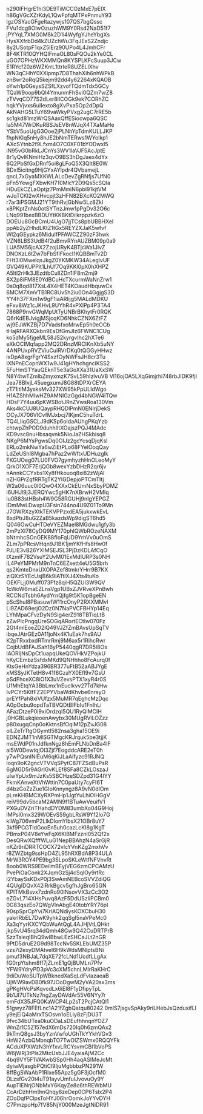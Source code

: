 n290lFHgrE1hl3DE9TiMCCOzMxE7pEIX
h86gVGcXZrKdyL1QwFpfqMTPxPnmuY93
lgzOSYacGFgeItazywjs107QS7bgQssc
FVu1dcg8OlwOzuzhWM9Y0Rsd2NaD51f7
jPYYqL7XMG0M8k2D1i4WyfgYJheYbgXs
HysXXfrbDd4kZUZchWu3FqJExS2Zndjc
8y2USotpF1qxZ5lErz90UPo4L4JmhCFr
8F4KTR10QYHQIFmaOL80sFQOu2kYe0CL
uGO7OPHzWKXMMQn8KYSPLKFcSuup3JCw
E1RYcf20z6WZKrrL1ttrIeR8UZELIXhv
WN3qCHhY0XXipmp7D8ThahXih6nhWPkB
znBwr2oRqQ5kejm92dd4y62264xKQAOB
oYwh1p0GsysSZSfLXzvofTQdmTdx5GCy
TQaW9oop9bQI4YmunmFhSvi0QZm7vrZ8
zTVvqCD77S2dLer8lICOGk9ek7CORhZC
hqkYVjvxs6uIIexto8gXvPxa5Op2dDpQ
AkNAHG5LTuY69vaWkyPVxg2ugC7rRE5b
sc1gkd81mzWrQSAaxQffESiocwpa6QSC
Ia5M47WrDKuRBSJsEV8nWJqX4TXaMaHe
YSbV5uoUgG3Ooe2jPLNhYpTdmKULLJKP
fhpNKlq5nHy8hJE2bNmTERws1WYolkp1
AXcSYtnb2f9Lfxm4O7C0XF01bYODwxl5
iN95vG0bRkLJCnYs3WV1laVJF5AcJptE
8r1yQvlKNmlHz3qvO9BS3hDgJaex4dYx
6Q2PbSfGxDRnf5oi8gLFoQ5X3QIt8E0W
BDxl5icitng9HjGYxAYlpdr4QVbamejL
qncL7xGyaMXKWLALcDevZgRNfjs7UfN0
pFn5YewgFXbwKH710MlcY2D9Qs5cSQIa
HDuEkCZLaOptjz7PmMmiN6pbl91kjtVM
wJqTCKl2wXHvcpjt3zHFN82BXcKO2MWQ
r7ar3iPSGMJ21YT9thRvjGbNw5Lz8Zkl
x8PKptZnNs0otSYTnzJmw1pPgDv32O6c
LNq991bexBBDUYtKK8KtDilkrppzk6zO
DOEUu8GcBCmU4UgO7jjTCs8pbUBBHXel
ppAb2yZHhdLKtZ1tGx5REYZXJaK5wfvf
Wl2qGEypkz6MiduIfPFAWCZZ90zF3hwk
VZN6LBS3UdB4f2uBmvRYnAUZBM09p0a9
LUA5M56jcAX2ZzojURyK4BTjcWa1JIvZ
DNOKzL6tZw7bFbSfIFkocI1KQBBmTv2D
FHt3i0MwelqsJkgZ0YKMKW34ALeglvUF
GVQ49KUPPit1LhUf7Oq9KKl0pX0hXHPZ
A5ltI2rHk3JEzdtbCuIlZDn1IF8m2mj9
8X2p8iFM8E0YdBCuHcTXcurmWaNnZrw1
0a0q8qd817XsL4X4HET4KOaudHbquwCx
6MCM7XmVTB1RC8Uv5h2iu0On4GgjgS3D
YY4h37FXm1w9gF1iaARlijg5MALdMDKU
eFxv8Wz1cJKHvL9UYhR4xPXlPp4P3TA4
7868P9nvGWqMpUtTyUNBrBKhytFr0RQK
Q6rKdEBJvigjMSjcqKD6NhkCZNX6ZtFZ
wj9EJWKZBj7D7VadsfxoMrwEp5h0eOCb
tHajRFARXQkbn9EsDfGmJIz6FWNC1CUg
ko5dMy5fjgeML58JS2kyrgvIhc2hXTe6
eXkOCIMqfapp2MQ2DRnzMRCIKnXb5uNY
4ANPUxpRVZViuCuiRVrDKq0tQGGyHHwz
ixDpA8xgrFgrY4SxzfOyNWFsJH8cr3Tu
IXNPnECopnWX1w9J41gHYhchgnciKSS2
5FuHmSTYauQEknT5e3aGoXXa31UaXxSW
N8Y4twTZmIbZmyxmzK7SvL59hIzlvuVB
Vl16ojOA5LXqGimjrhi748rbJIDK9fjl
Jea78BIvjL45uegxumJ8G88tDPXrCEYA
zT71itIM3ysksMv327XW95kPpULIdWgo
H1AZShhMlwHZ9AMNlGzGgd4bNGW4iTQw
HDsF7Y4uu6pKWSBotJRnZVwsRoa130Vm
Aks4kCUJ8UQaypRHQDlPmN0ENIrjDekS
OCyJX706VICvfMJxbcj7IKjmC5huTdrL
TQ4LliqGSCLJ9dKSp6oIdaAUhgPKqYzb
chtwpZhPOD9duhhIltXOajszPQJ4MAdc
KD9vsc8nuHbsaqvnk5NioJaZHSkbisq8
NKgP6MYsPgwsDq0OIJz2gcYcsqDjqKsl
ERLo2mkNwYa6wZiEtPLo68FYeIOoqQay
LdZeUShl8Mgba7hPaz2wWftxUDHuzglk
FKGUOeg07LU0FVO7gymhyzhHnOLeoMyY
QrkO1XOF7ErjQGb8wexYzbDHzR2qr6jv
nAnnkCCYxbs1Xy8fHkouoq8xi82zWjAl
nZHGPrZqfRRTgTK2YIGDepjoPTCmTItj
W2a06uuc0l0QwO4XXxCkEUmNxSbyPDMZ
i6UHJl9j3JERQYwc5gHK7nXBrwH2VMIq
iu0B83stHBsh4W9G58RGUHj9nIgYEPGZ
IDmMwLDwxpU3Fsin744no4U9Z01To9Mn
J7GWRXzyXtkTEKVPPzxdEA5jukxwkEvL
8xdPtrJ8uG2ZaB5kazdsWp9digST6hd5
Q046OwCuHTDeVYEZMael8MGdwu1gfy3b
2mPzXI78CyDQ9MY170phlQWbROzeNAXM
bNtmhcSOnGEK88fIoFqUD9YrhVv0uOmS
ZLm7pPRcsVHqn9J1BK1jmYKfHfs8Hw0f
PJLlE3vB26YXIMSEJSL3PjDzKDLAfCqO
tXzmlF782VsuY2UvM01ExMdIURP3s0NH
iL4PeYMPMrM9nTnC6EZxett4eU5G5brh
qs2KmteDnxUXOPAZef8tmkrYHrr9B7KX
ziQXzSYEcUsjB6k9iATtIXJ4Xts4tuKo
OEKFLjj0Muff073Ffz8qiH5QZUl3W9QV
1cWoW6maEZLnsVgp1UBxZJVRveXPnBwh
RCCNdTsbh6AydYrnQjfg9t5K1opBgeEN
pScShul8PBasuwfW11rcOnyP2RXXMMvl
Li9ZAD69erjO2Dz0N7NaPVCFBHYp14Eq
LYhMpaCFvzDyN9Sig4erZ918TBTiqLtB
zZwPlcPngqUreSOGqARortECtIw070Fz
2Gt4mlEoeZD2lQ49VJZfZmBAvsUpSqTV
ibqeJAtrGEz0A11joNx4K1uEak7hs9AU
K2pTRxxbxdRTmrRmj9M6ax5r1RihcRwr
CojbUdBFAJSah16yP5440qgR7DR5l8Os
lAORIjNsDpCt1uapqUkeQOVHkVZPojkU
hKyCEmbzSsfdxMKd9QNHhho8FcAurq0f
KtsGeHnYdza396BR377uFtB52aABJYgE
xMSSyJKTetH8v41f6GzaYX0Efl9v7GsU
pSdFhceXC8iO1X3uVZevsPTX1xyR4r0S
U1MhEtqYA3BbLmx1nEucIkvv27Td7kHw
IvPCYr5KIfFZ2EPYVbaWdKhvbe6nrsyO
prEYfPah8xiVUfzx5MuMR7qEghcMzDqc
A0pOcbu9opdTaTBVQDtBlFbIu1FnIhLi
AFazDtzeP0i9xiOrdzqI5QU1RyQlMCIH
j0HGBLukqieoenAwybx30MUgRViLOZzz
p80xugqCnp0oKktnsBfOqiM12pZvJG08
olLZeTrTtgOGymtI582nsa3gha15OE9i
EDNZJMT1nMlSGTMgcKRJrquk5be3tjjK
msEWdP01nJdfknNgz8hEmFLNbDnBa4IF
al5W0DewtqjOl3Zjf7EogddcARE2eT0h
y7wPQsnINIEuM6qKiJLaAifyzc91RJNQ
loqn9oK2gncVTVVqSPytC87FZSdBuPsR
6gMGD5r9AGrIGvKLEf8SFa8CZkLOszaJ
uIwYpUx9mJzKs5SBCHzeSDZpd31G4IYY
FkmKAnveXtVhWttin7C0paUty7cyFI6T
d4bzGoZzZue1GIoKnnyngz8A9vN0dIOm
pLreKHBMCXyRXPmHp1JgtYuLhiOlHGgV
reiV99dv5bcaM2AMN9f1BTuAwVeuifV1
PXGuDVZriTHahdDYDM83umbXo04G9Hoj
lMPsl0mx329WOEvS59gbLRsW9Yf2Io7G
kIWg706vmP2LlkDlomYlbsX21OBr8uY7
3kf9PCGTIdGooEn5uh0cazLcKI8g1KgT
PBmxP04V8eYwFqX6KlBMFzznl052Qf2x
DesQRwXQfffWLuG1NepBBAhzN4aSrGjR
nKZr9riDRRTCOCX72vlcYVnKZg2mxhVv
r8ZWZbtg9ssHpD4ZL95hRXBdA8P34ULA
MrW3ROY4PE9bg3SLpoSKLeWtfNFVnvRt
8oob0WRS9EDeilmBEyjVEG6zmCPCAMzU
PvePiOaConk2XJqmGzSj4cSqlOy9rtRc
l2YbaySsKDxP0j3SwAmNEBcoSVVZdiQG
4QUgIDQvX42iRrkBgcv5gfhJgBro65GN
KPITMkBsvx7zdnRo90INsovVX3zCc3O2
eZGvL714XHsPuvq8AzF5DdUSzIiPCBm0
0G83qszEo7QWgVlnAbgE40tobYRY76pl
90spSprCpYvi7KrlAQNdiysKOXCbuH30
yakrlRbEL7DwK9yhk2qqSgI5naVPeMc0
Xa3qYyrKXCYQbWuAtQgL4AJHjVtLQHkt
jkp5vU45rq34dQmh48Gw9Q42CuDRTPrB
SzzTaieqIBhQ9wIBbwLEzSHCaJLt2nGR
9PtD5druE2G9d98TccNv5SKLEbUMZ35P
vzs7i2exyDMAtveI6H9kWdsMNlptsBNi
pmuf3NBJaL7dqXE72fcLNd1UcdfLLgAx
fG0rpYtshm8ff7jZLmE1gQjBUMLn7Pfv
YFW9YdryPD3pVc3cXM5chnLMlrRaKHrC
9diDuWoSUTpWBknedXaSqLdFvIazaeaB
UjWW9avDB0fk97JOoDgwM2yVA20sx3ms
gPKgHVcPsKqvcdLx6iEI8F1yDfipyTpL
9b1JI7UTkNz7ngZayDAVdAr55V6NYy7r
emFdX35JFQ0KaWCP4Lp2sT2PcjCAtQl1
51gwyz78FEfLnc1A21fZgbQatqu80242
0mlS7jsgvSpAky9riLHebJxQzduxifLl
y9ejEiQ4aMrxTSOsvn1oELIy8zFjDU3T
9fvc34bUTea0kuODaLsDEufhhnqnYOZ7
WmZr1C5Z157edX6mDs720Iq0h6zmQAx2
9kTmQ8gsJ3byYznVwfoUGhTkYYkhVGv3
HnW2AzbQMbnqbTO7TwOIZSWmx0RQQYFk
ACduXPXWzN3hYfxvLRCYsvmCBl1bVoPS
W6jWRj3tPIs2MtcUsbJJE4yaiaAjM2Cc
4bq9VY5F1VAKwbSSp0Hh4aqASIMeJcMt
dyiwMjasgbPQtiCl9IjuMgbbbzPN291W
8ffBgSWaAbP1RIxe55Apz5gGF3jOcfM0
DLzsfGv20t4uT91ayvUmfulJvovuOy9Y
AupTIENrjONbMxY6KqyZe8c6thREWbMU
CcArDzhHm9mQhqy8zeDep0CP6TsIx2P4
ZOoDqfPClpsToHYJ06hrOomkJoYYvDYH
C7PmzpoHp7fV85NjY000MzeJgtNiDR91
